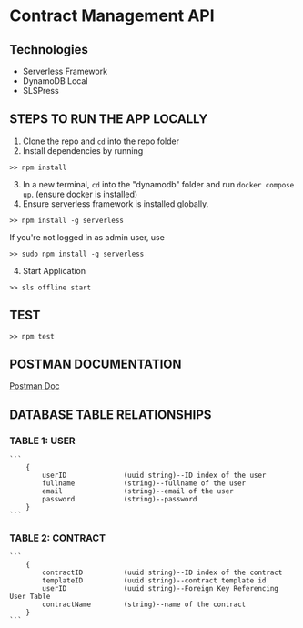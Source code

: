 # Contract Management API

## Technologies

- Serverless Framework
- DynamoDB Local
- SLSPress

## STEPS TO RUN THE APP LOCALLY

1. Clone the repo and `cd` into the repo folder
2. Install dependencies by running 
```
>> npm install
```
3. In a new terminal, `cd` into the "dynamodb" folder and run `docker compose up`. (ensure docker is installed)
4. Ensure serverless framework is installed globally. 
```
>> npm install -g serverless
```
If you're not logged in as admin user, use
```
>> sudo npm install -g serverless
```
4. Start Application
```
>> sls offline start
```

## TEST
```
>> npm test
```

## POSTMAN DOCUMENTATION
[Postman Doc](https://documenter.getpostman.com/view/11044390/2s7Z15E3Ci)

## DATABASE TABLE RELATIONSHIPS

### TABLE 1: USER
    ```
        {
            userID              (uuid string)--ID index of the user
            fullname            (string)--fullname of the user
            email               (string)--email of the user
            password            (string)--password
        }
    ```

### TABLE 2: CONTRACT
    ```
        {
            contractID          (uuid string)--ID index of the contract
            templateID          (uuid string)--contract template id
            userID              (uuid string)--Foreign Key Referencing User Table
            contractName        (string)--name of the contract
        }
    ```



